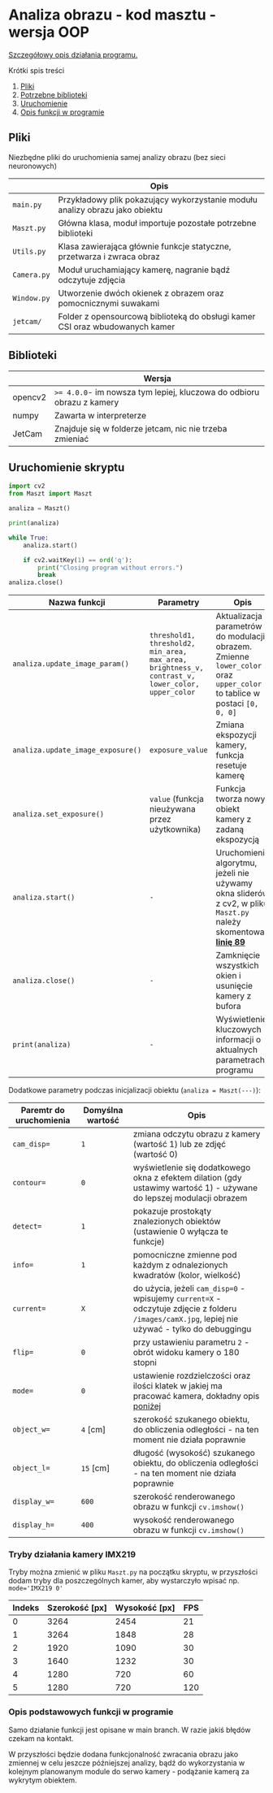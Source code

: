 # Analiza obrazu - kod masztu - wersja OOP

[Szczegółowy opis działania programu.](https://github.com/zarool/analiza_obrazu_pk/blob/main/README.md)

Krótki spis treści

1. [ Pliki ](#files)
2. [Potrzebne biblioteki](#dependencies)
3. [ Uruchomienie ](#usage)
4. [Opis funkcji w programie](#functions)

<a name="files"></a>

## Pliki

Niezbędne pliki do uruchomienia samej analizy obrazu (bez sieci neuronowych)

|             | Opis                                                                         |
|-------------|------------------------------------------------------------------------------|
| `main.py`   | Przykładowy plik pokazujący wykorzystanie modułu analizy obrazu jako obiektu |
| `Maszt.py`  | Główna klasa, moduł importuje pozostałe potrzebne biblioteki                 |
| `Utils.py`  | Klasa zawierająca głównie funkcje statyczne, przetwarza i zwraca obraz       |
| `Camera.py` | Moduł uruchamiający kamerę, nagranie bądź odczytuje zdjęcia                  |
| `Window.py` | Utworzenie dwóch okienek z obrazem oraz pomocnicznymi suwakami               |
| `jetcam/`   | Folder z opensourcową biblioteką do obsługi kamer CSI oraz wbudowanych kamer |                                                                            |

<a name="dependencies"></a>

## Biblioteki

|                | Wersja                                                                |
|----------------|-----------------------------------------------------------------------|
| opencv2		      | `>= 4.0.0`- im nowsza tym lepiej, kluczowa do odbioru obrazu z kamery |
| numpy        	 | 	Zawarta w interpreterze                                              |
| JetCam         | Znajduje się w folderze jetcam, nic nie trzeba zmieniać               |

<a name="usage"></a>

## Uruchomienie skryptu

```python
import cv2
from Maszt import Maszt

analiza = Maszt()

print(analiza)

while True:
    analiza.start()

    if cv2.waitKey(1) == ord('q'):
        print("Closing program without errors.")
        break
analiza.close()
```

| Nazwa funkcji                     | Parametry                                                                                        | Opis                                                                                                                        |
|-----------------------------------|--------------------------------------------------------------------------------------------------|-----------------------------------------------------------------------------------------------------------------------------|
| `analiza.update_image_param()`    | `threshold1, threshold2, min_area, max_area, brightness_v, contrast_v, lower_color, upper_color` | Aktualizacja parametrów do modulacji obrazem. Zmienne `lower_color` oraz `upper_color` to tablice w postaci `[0, 0, 0]`     |
| `analiza.update_image_exposure()` | `exposure_value`                                                                                 | Zmiana ekspozycji kamery, funkcja resetuje kamerę                                                                           |
| `analiza.set_exposure()`          | `value` (funkcja nieużywana przez użytkownika)                                                   | Funkcja tworza nowy obiekt kamery z zadaną ekspozycją                                                                       |
| `analiza.start()`                 | `-`                                                                                              | Uruchomienie algorytmu, jeżeli nie używamy okna sliderów z cv2, w pliku `Maszt.py` należy skomentować <b><u>linię 89<u></b> |
| `analiza.close()`                 | `-`                                                                                              | Zamknięcie wszystkich okien i usunięcie kamery z bufora                                                                     |
| `print(analiza)`                  | `-`                                                                                              | Wyświetlenie kluczowych informacji o aktualnych parametrach programu                                                        |

Dodatkowe parametry podczas inicjalizacji obiektu (`analiza = Maszt(---)`):

| Paremtr do uruchomienia | Domyślna wartość | Opis                                                                                                                                             |
|-------------------------|------------------|--------------------------------------------------------------------------------------------------------------------------------------------------|
| `cam_disp=`             | `1`              | zmiana odczytu obrazu z kamery (wartość 1) lub ze zdjęć (wartość 0)                                                                              |
| `contour=`              | `0`              | wyświetlenie się dodatkowego okna z efektem dilation (gdy ustawimy wartość 1) - używane do lepszej modulacji obrazem                             |
| `detect=`               | `1`              | pokazuje prostokąty znalezionych obiektów (ustawienie 0 wyłącza te funkcje)                                                                      |
| `info=`                 | `1`              | pomocniczne zmienne pod każdym z odnalezionych kwadratów (kolor, wielkość)                                                                       |
| `current=`              | `X`              | do użycia, jeżeli `cam_disp=0` - wpisujemy `current=X` - odczytuje zdjęcie z folderu `/images/camX.jpg`, lepiej nie używać - tylko do debuggingu |
| `flip=`                 | `0`              | przy ustawieniu parametru `2` - obrót widoku kamery o 180 stopni                                                                                 |
| `mode=`                 | `0`              | ustawienie rozdzielczości oraz ilości klatek w jakiej ma pracować kamera, dokładny opis [poniżej](#camera_modes)                                 |
| `object_w=`             | `4` [cm]         | szerokość szukanego obiektu, do obliczenia odległości - na ten moment nie działa poprawnie                                                       |
| `object_l=`             | `15` [cm]        | długość (wysokość) szukanego obiektu, do obliczenia odległości - na ten moment nie działa poprawnie                                              |
| `display_w=`            | `600`            | szerokość renderowanego obrazu w funkcji `cv.imshow()`                                                                                           |
| `display_h=`            | `400`            | wysokość renderowanego obrazu w funkcji `cv.imshow()`                                                                                            |

<a name="camera_modes"></a>

### Tryby działania kamery IMX219

Tryby można zmienić w pliku `Maszt.py` na początku skryptu, w przyszłości dodam tryby dla poszczególnych kamer, aby
wystarczyło wpisać np. `mode='IMX219 0'`

| Indeks | Szerokość [px] | Wysokość [px] | FPS |
|--------|----------------|---------------|-----|
| 0      | 3264           | 2454          | 21  |
| 1      | 3264           | 1848          | 28  |
| 2      | 1920           | 1090          | 30  |
| 3      | 1640           | 1232          | 30  |
| 4      | 1280           | 720           | 60  |
| 5      | 1280           | 720           | 120 |

<a name="functions"></a>

### Opis podstawowych funkcji w programie

Samo działanie funkcji jest opisane w main branch. W razie jakiś błędów czekam na kontakt.

W przyszłości będzie dodana funkcjonalność zwracania obrazu jako zmiennej w celu jeszcze późniejszej analizy, bądź do
wykorzystania w kolejnym planowanym module do serwo kamery - podążanie kamerą za wykrytym obiektem.

